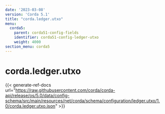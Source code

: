 ```yaml
---
date: '2023-03-08'
version: 'Corda 5.1'
title: "corda.ledger.utxo"
menu:
  corda5:
    parent: corda51-config-fields
    identifier: corda51-config-ledger-utxo
    weight: 4000
section_menu: corda5
---
```

# corda.ledger.utxo
{{< generate-ref-docs url="https://raw.githubusercontent.com/corda/corda-api/release/os/5.0/data/config-schema/src/main/resources/net/corda/schema/configuration/ledger.utxo/1.0/corda.ledger.utxo.json" >}}